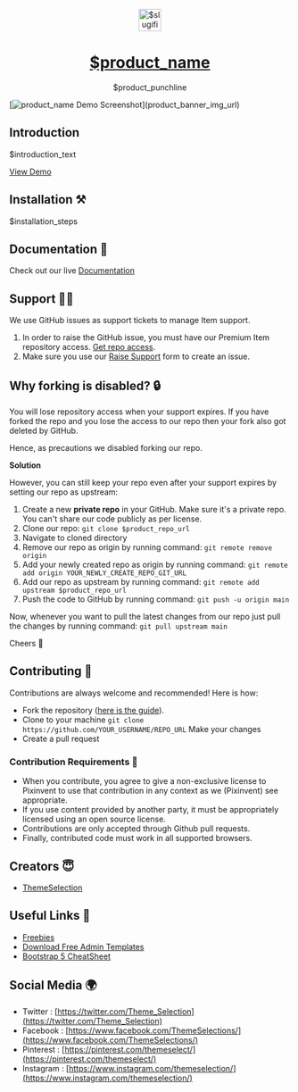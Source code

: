 <p align="center"></p>

<p align="center">
   <a href="$product_page_url" target="_blank">
      <img src="$product_logo_image_url" alt="$slugified_product_name-logo" width="40px" height="auto">
   </a>
</p>

<h1 align="center">
   <a href="$product_page_url" target="_blank" align="center">
      $product_name
   </a>
</h1>

<p align="center">$product_punchline</p>

[![$product_name Demo Screenshot]($product_banner_img_url)]($product_page_url)

## Introduction

$introduction_text

[View Demo]($product_landing_page_url)

## Installation ⚒️

$installation_steps

## Documentation 📜

Check out our live [Documentation]($documentation_url)

## Support 👨‍💻

We use GitHub issues as support tickets to manage Item support.

1. In order to raise the GitHub issue, you must have our Premium Item repository access. [Get repo access](https://tools.themeselection.com/github/github-access).
2. Make sure you use our [Raise Support](https://tools.themeselection.com/github/raise-support) form to create an issue.

## Why forking is disabled? 🔒

You will lose repository access when your support expires. If you have forked the repo and you lose the access to our repo then your fork also got deleted by GitHub.

Hence, as precautions we disabled forking our repo.

**Solution**

However, you can still keep your repo even after your support expires by setting our repo as upstream:

1. Create a new **private repo** in your GitHub. Make sure it's a private repo. You can't share our code publicly as per license.
2. Clone our repo: `git clone $product_repo_url`
3. Navigate to cloned directory
4. Remove our repo as origin by running command: `git remote remove origin`
5. Add your newly created repo as origin by running command: `git remote add origin YOUR_NEWLY_CREATE_REPO_GIT_URL`
6. Add our repo as upstream by running command: `git remote add upstream $product_repo_url`
7. Push the code to GitHub by running command: `git push -u origin main`

Now, whenever you want to pull the latest changes from our repo just pull the changes by running command: `git pull upstream main`

Cheers 🥂

## Contributing 🦸

Contributions are always welcome and recommended! Here is how:

- Fork the repository ([here is the guide](https://docs.github.com/en/get-started/quickstart/fork-a-repo)).
- Clone to your machine `git clone https://github.com/YOUR_USERNAME/REPO_URL` Make your changes
- Create a pull request

### Contribution Requirements 🧰

- When you contribute, you agree to give a non-exclusive license to Pixinvent to use that contribution in any context as we (Pixinvent) see appropriate.
- If you use content provided by another party, it must be appropriately licensed using an open source license.
- Contributions are only accepted through Github pull requests.
- Finally, contributed code must work in all supported browsers.

## Creators 😇

- [ThemeSelection](https://themeselection.com/)

## Useful Links 🎁

- [Freebies](https://themeselection.com/products/category/download-free-admin-templates/)
- [Download Free Admin Templates](https://themeselection.com/products/category/download-free-admin-templates/)
- [Bootstrap 5 CheatSheet](https://bootstrap-cheatsheet.themeselection.com/)

## Social Media 🌍

- Twitter : [https://twitter.com/Theme_Selection](https://twitter.com/Theme_Selection)
- Facebook : [https://www.facebook.com/ThemeSelections/](https://www.facebook.com/ThemeSelections/)
- Pinterest : [https://pinterest.com/themeselect/](https://pinterest.com/themeselect/)
- Instagram : [https://www.instagram.com/themeselection/](https://www.instagram.com/themeselection/)
